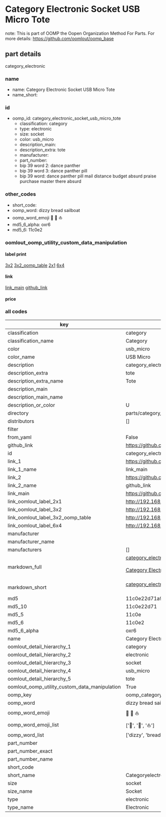 # Category Electronic Socket USB Micro Tote  

note: This is part of OOMP the Oopen Organization Method For Parts. For more details: https://github.com/oomlout/oomp_base

##  part details



category_electronic

### name
* name: Category Electronic Socket USB Micro Tote
* name_short: 
### id
* oomp_id: category_electronic_socket_usb_micro_tote
  * classification: category
  * type: electronic
  * size: socket
  * color: usb_micro
  * description_main: 
  * description_extra: tote
  * manufacturer: 
  * part_number: 
  * bip 39 word 2: dance panther
  * bip 39 word 3: dance panther pill
  * bip 39 word: dance panther pill mail distance budget absurd praise purchase master there absurd

### other_codes
* short_code: 
* oomp_word: dizzy bread sailboat
* oomp_word_emoji :dizzy: :bread: :sailboat:
* md5_6_alpha: oxr6
* md5_6: 11c0e2






### oomlout_oomp_utility_custom_data_manipulation
#### label print
[3x2](http://192.168.1.245:1112/?label=oomp%20oxr6)
[3x2_oomp_table](http://192.168.1.107:1112/?label=oomp%20oxr6)
[2x1](http://192.168.1.242:1112/?label=oomp%20oxr6)
[6x4](http://192.168.1.55:1112/?label=oomp%20oxr6)    

#### link

[link_main](https://github.com/oomlout/oomlout_oomp_current_version_messy/tree/main/parts/category_electronic_socket_usb_micro_tote) [github_link](https://github.com/oomlout/oomlout_oomp_part_src/tree/main/parts/category_electronic_socket_usb_micro_tote)                             

#### price







### all codes 
| key | value |  
| --- | --- |  
| classification | category |  
| classification_name | Category |  
| color | usb_micro |  
| color_name | USB Micro |  
| description | category_electronic |  
| description_extra | tote |  
| description_extra_name | Tote |  
| description_main |  |  
| description_main_name |  |  
| description_or_color | U  |  
| directory | parts/category_electronic_socket_usb_micro_tote |  
| distributors | [] |  
| filter |  |  
| from_yaml | False |  
| github_link | https://github.com/oomlout/oomlout_oomp_part_src/tree/main/parts/category_electronic_socket_usb_micro_tote |  
| id | category_electronic_socket_usb_micro_tote |  
| link_1 | https://github.com/oomlout/oomlout_oomp_current_version_messy/tree/main/parts/category_electronic_socket_usb_micro_tote |  
| link_1_name | link_main |  
| link_2 | https://github.com/oomlout/oomlout_oomp_part_src/tree/main/parts/category_electronic_socket_usb_micro_tote |  
| link_2_name | github_link |  
| link_main | https://github.com/oomlout/oomlout_oomp_current_version_messy/tree/main/parts/category_electronic_socket_usb_micro_tote |  
| link_oomlout_label_2x1 | http://192.168.1.242:1112/?label=oomp%20oxr6 |  
| link_oomlout_label_3x2 | http://192.168.1.245:1112/?label=oomp%20oxr6 |  
| link_oomlout_label_3x2_oomp_table | http://192.168.1.107:1112/?label=oomp%20oxr6 |  
| link_oomlout_label_6x4 | http://192.168.1.55:1112/?label=oomp%20oxr6 |  
| manufacturer |  |  
| manufacturer_name |  |  
| manufacturers | [] |  
| markdown_full | [category_electronic_socket_usb_micro_tote](https://github.com/oomlout/oomlout_oomp_current_version_messy/tree/main/parts/category_electronic_socket_usb_micro_tote)<br>[](https://github.com/oomlout/oomlout_oomp_current_version_messy/tree/main/parts/category_electronic_socket_usb_micro_tote)<br>[Category Electronic Socket Usb Micro Tote](https://github.com/oomlout/oomlout_oomp_current_version_messy/tree/main/parts/category_electronic_socket_usb_micro_tote)<br><br> |  
| markdown_short | [category_electronic_socket_usb_micro_tote](https://github.com/oomlout/oomlout_oomp_current_version_messy/tree/main/parts/category_electronic_socket_usb_micro_tote)<br><br> |  
| md5 | 11c0e22d71a98020761fd86349a7f1ba |  
| md5_10 | 11c0e22d71 |  
| md5_5 | 11c0e |  
| md5_6 | 11c0e2 |  
| md5_6_alpha | oxr6 |  
| name | Category Electronic Socket USB Micro Tote |  
| oomlout_detail_hierarchy_1 | category |  
| oomlout_detail_hierarchy_2 | electronic |  
| oomlout_detail_hierarchy_3 | socket |  
| oomlout_detail_hierarchy_4 | usb_micro |  
| oomlout_detail_hierarchy_5 | tote |  
| oomlout_oomp_utility_custom_data_manipulation | True |  
| oomp_key | oomp_category_electronic_socket_usb_micro_tote |  
| oomp_word | dizzy bread sailboat |  
| oomp_word_emoji | :dizzy: :bread: :sailboat: |  
| oomp_word_emoji_list | [':dizzy:', ':bread:', ':sailboat:'] |  
| oomp_word_list | ['dizzy', 'bread', 'sailboat'] |  
| part_number |  |  
| part_number_exact |  |  
| part_number_name |  |  
| short_code |  |  
| short_name | Categoryelectronic |  
| size | socket |  
| size_name | Socket |  
| type | electronic |  
| type_name | Electronic |  
